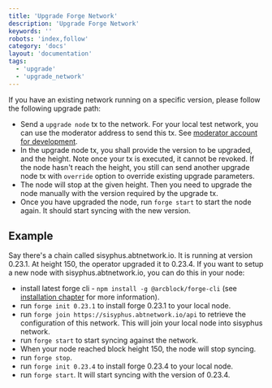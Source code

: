 ```yaml
---
title: 'Upgrade Forge Network'
description: 'Upgrade Forge Network'
keywords: ''
robots: 'index,follow'
category: 'docs'
layout: 'documentation'
tags:
  - 'upgrade'
  - 'upgrade_network'
---
```


If you have an existing network running on a specific version, please follow the following upgrade path:

- Send a `upgrade node` tx to the network. For your local test network, you can use the moderator address to send this tx. See [moderator account for development](moderator.md).
- In the upgrade node tx, you shall provide the version to be upgraded, and the height. Note once your tx is executed, it cannot be revoked. If the node hasn't reach the height, you still can send another upgrade node tx with `override` option to override existing upgrade parameters.
- The node will stop at the given height. Then you need to upgrade the node manually with the version required by the upgrade tx.
- Once you have upgraded the node, run `forge start` to start the node again. It should start syncing with the new version.

## Example

Say there's a chain called sisyphus.abtnetwork.io. It is running at version 0.23.1. At height 150, the operator upgraded it to 0.23.4. If you want to setup a new node with sisyphus.abtnetwork.io, you can do this in your node:

- install latest forge cli - `npm install -g @arcblock/forge-cli` (see [installation chapter](../../../instruction/install) for more information).
- run `forge init 0.23.1` to install forge 0.23.1 to your local node.
- run `forge join https://sisyphus.abtnetwork.io/api` to retrieve the configuration of this network. This will join your local node into sisyphus network.
- run `forge start` to start syncing against the network.
- When your node reached block height 150, the node will stop syncing.
- run `forge stop`.
- run `forge init 0.23.4` to install forge 0.23.4 to your local node.
- run `forge start`. It will start syncing with the version of 0.23.4.

